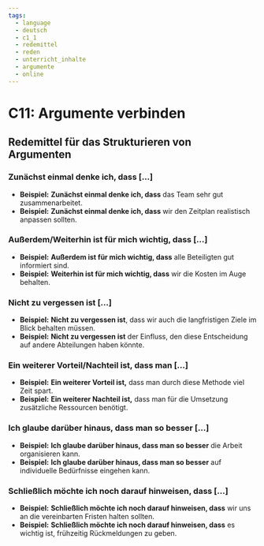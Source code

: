 ```yaml
---
tags:
  - language
  - deutsch
  - c1_1
  - redemittel
  - reden
  - unterricht_inhalte
  - argumente
  - online
---
```


# C11: Argumente verbinden

## Redemittel für das Strukturieren von Argumenten

### Zunächst einmal denke ich, dass [...]

- __Beispiel:__ __Zunächst einmal denke ich, dass__ das Team sehr gut zusammenarbeitet.
- __Beispiel:__ __Zunächst einmal denke ich, dass__ wir den Zeitplan realistisch anpassen sollten.

### Außerdem/Weiterhin ist für mich wichtig, dass [...]

- __Beispiel:__ __Außerdem ist für mich wichtig, dass__ alle Beteiligten gut informiert sind.
- __Beispiel:__ __Weiterhin ist für mich wichtig, dass__ wir die Kosten im Auge behalten.

### Nicht zu vergessen ist [...]

- __Beispiel:__ __Nicht zu vergessen ist__, dass wir auch die langfristigen Ziele im Blick behalten müssen.
- __Beispiel:__ __Nicht zu vergessen ist__ der Einfluss, den diese Entscheidung auf andere Abteilungen haben könnte.

### Ein weiterer Vorteil/Nachteil ist, dass man [...]

- __Beispiel:__ __Ein weiterer Vorteil ist,__ dass man durch diese Methode viel Zeit spart.
- __Beispiel:__ __Ein weiterer Nachteil ist,__ dass man für die Umsetzung zusätzliche Ressourcen benötigt.

### Ich glaube darüber hinaus, dass man so besser [...]

- __Beispiel:__ __Ich glaube darüber hinaus, dass man so besser__ die Arbeit organisieren kann.
- __Beispiel:__ __Ich glaube darüber hinaus, dass man so besser__ auf individuelle Bedürfnisse eingehen kann.

### Schließlich möchte ich noch darauf hinweisen, dass [...]

- __Beispiel:__ __Schließlich möchte ich noch darauf hinweisen, dass__ wir uns an die vereinbarten Fristen halten sollten.
- __Beispiel:__ __Schließlich möchte ich noch darauf hinweisen, dass__ es wichtig ist, frühzeitig Rückmeldungen zu geben.
